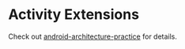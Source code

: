 # Activity Extensions

Check out [android-architecture-practice](https://github.com/Ztiany/android-architecture-practice) for details.
